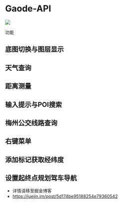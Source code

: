 # Gaode-API
![](https://user-gold-cdn.xitu.io/2019/6/29/16ba30d636ec9271?w=780&h=253&f=png&s=460510)

功能
## 底图切换与图层显示
## 天气查询
## 距离测量
## 输入提示与POI搜索
## 梅州公交线路查询
## 右键菜单
## 添加标记获取经纬度
## 设置起终点规划驾车导航
- 详情请移至掘金博客
- https://juejin.im/post/5d174be95188254e79360542
